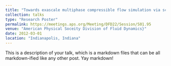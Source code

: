 ```yaml
---
title: "Towards exascale multiphase compressible flow simulation via scalable interface capturing-based solvers and GPU acceleration"
collection: talks
type: "Research Poster"
permalink: https://meetings.aps.org/Meeting/DFD22/Session/S01.95
venue: "American Physical Soceity Division of Fluid Dynamics}"
date: 2012-03-01
location: "Indianapolis, Indiana"
---
```


This is a description of your talk, which is a markdown files that can be all markdown-ified like any other post. Yay markdown!
